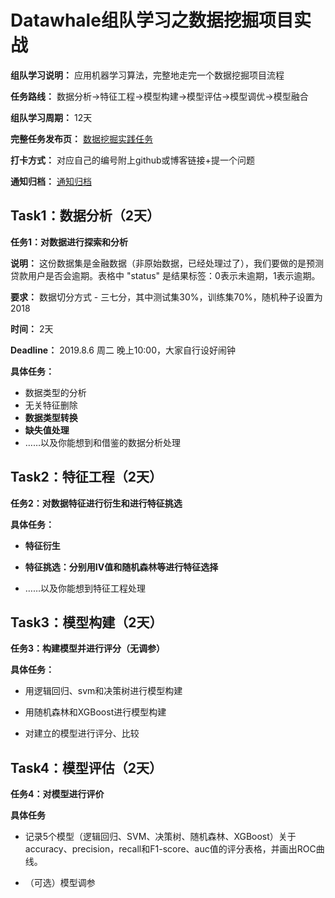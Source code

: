# Datawhale组队学习之数据挖掘项目实战

**组队学习说明：** 应用机器学习算法，完整地走完一个数据挖掘项目流程

**任务路线：** 数据分析→特征工程→模型构建→模型评估→模型调优→模型融合

**组队学习周期：** 12天

**完整任务发布页：** [数据挖掘实践任务](https://github.com/datawhalechina/Datawhale_Learning/blob/master/doc/%E7%90%86%E8%AE%BA%E5%BA%94%E7%94%A8/%E6%95%B0%E6%8D%AE%E6%8C%96%E6%8E%98/README.md)

**打卡方式：** 对应自己的编号附上github或博客链接+提一个问题

**通知归档：** [通知归档](https://shimo.im/docs/PW9qVDpxHRtrDPYG/)

## Task1：数据分析（2天）

**任务1：对数据进行探索和分析**

**说明：** 这份数据集是金融数据（非原始数据，已经处理过了），我们要做的是预测贷款用户是否会逾期。表格中 "status" 是结果标签：0表示未逾期，1表示逾期。

**要求：** 数据切分方式 - 三七分，其中测试集30%，训练集70%，随机种子设置为2018

**时间：** 2天

**Deadline：** 2019.8.6 周二 晚上10:00，大家自行设好闹钟

**具体任务：**

 - 数据类型的分析
 - 无关特征删除
 - **数据类型转换**
 - **缺失值处理**
 - ……以及你能想到和借鉴的数据分析处理

## Task2：特征工程（2天）

**任务2：对数据特征进行衍生和进行特征挑选**

**具体任务：**

 - **特征衍生**

 - **特征挑选：分别用IV值和随机森林等进行特征选择**

 - ……以及你能想到特征工程处理
 
## Task3：模型构建（2天）

**任务3：构建模型并进行评分（无调参）**

**具体任务：**

 - 用逻辑回归、svm和决策树进行模型构建
 
 - 用随机森林和XGBoost进行模型构建

 - 对建立的模型进行评分、比较

## Task4：模型评估（2天）

**任务4：对模型进行评价**

**具体任务**

 - 记录5个模型（逻辑回归、SVM、决策树、随机森林、XGBoost）关于accuracy、precision，recall和F1-score、auc值的评分表格，并画出ROC曲线。
 
 - （可选）模型调参

